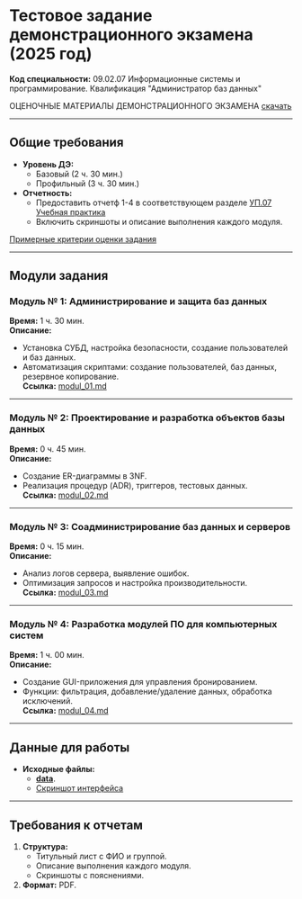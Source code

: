 # Тестовое задание демонстрационного экзамена (2025 год) 
**Код специальности:** 09.02.07 Информационные системы и программирование. Квалификация "Администратор баз данных"   

ОЦЕНОЧНЫЕ МАТЕРИАЛЫ ДЕМОНСТРАЦИОННОГО ЭКЗАМЕНА [скачать](https://github.com/BosenkoTM/DE-MTKP/blob/main/de/2025/tipovoe_zadanie/%D0%9A%D0%9E%D0%94%2009.02.07-3-2025%20%D0%A2%D0%BE%D0%BC%201.pdf)

---

## Общие требования  
- **Уровень ДЭ:**  
  - Базовый (2 ч. 30 мин.)  
  - Профильный (3 ч. 30 мин.)  
- **Отчетность:**  
  - Предоставить отчетф 1-4 в соответствующем разделе [УП.07 Учебная практика](https://e-learning.bmstu.ru/mtkp/course/view.php?id=633) 
  - Включить скриншоты и описание выполнения каждого модуля.  

[Примерные критерии оценки задания](https://github.com/BosenkoTM/DE-MTKP-2023/blob/main/criteria_Variant_1_2022.xlsx)


---

## Модули задания  

### Модуль № 1: Администрирование и защита баз данных  
**Время:** 1 ч. 30 мин.  
**Описание:**  
- Установка СУБД, настройка безопасности, создание пользователей и баз данных.  
- Автоматизация скриптами: создание пользователей, баз данных, резервное копирование.  
**Ссылка:** [modul_01.md](modul_01.md)  

---

### Модуль № 2: Проектирование и разработка объектов базы данных  
**Время:** 0 ч. 45 мин.  
**Описание:**  
- Создание ER-диаграммы в 3NF.  
- Реализация процедур (ADR), триггеров, тестовых данных.  
**Ссылка:** [modul_02.md](modul_02.md)  

---

### Модуль № 3: Соадминистрирование баз данных и серверов  
**Время:** 0 ч. 15 мин.  
**Описание:**  
- Анализ логов сервера, выявление ошибок.  
- Оптимизация запросов и настройка производительности.  
**Ссылка:** [modul_03.md](modul_03.md)  

---

### Модуль № 4: Разработка модулей ПО для компьютерных систем  
**Время:** 1 ч. 00 мин.  
**Описание:**  
- Создание GUI-приложения для управления бронированием.  
- Функции: фильтрация, добавление/удаление данных, обработка исключений.  
**Ссылка:** [modul_04.md](modul_04.md)  

---

## Данные для работы  
- **Исходные файлы:**  
  - [**data**](https://github.com/BosenkoTM/DE-MTKP/tree/main/de/2025/tipovoe_zadanie/data).  
  - [Скриншот интерфейса](data/ui_db.jpg)  

---

## Требования к отчетам  
1. **Структура:**  
   - Титульный лист с ФИО и группой.  
   - Описание выполнения каждого модуля.  
   - Скриншоты с пояснениями.  
2. **Формат:** PDF.


